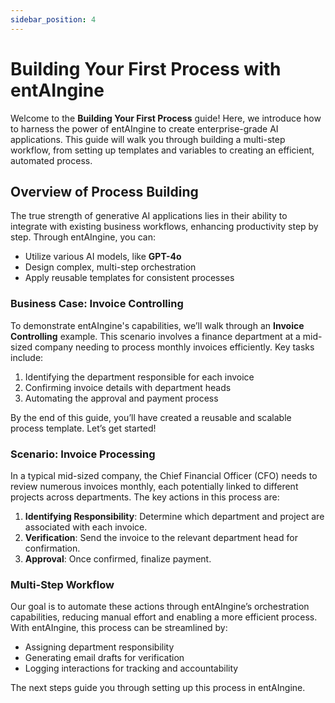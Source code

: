 ```yaml
---
sidebar_position: 4
---
```


# Building Your First Process with entAIngine

Welcome to the **Building Your First Process** guide! Here, we introduce how to harness the power of entAIngine to create enterprise-grade AI applications. This guide will walk you through building a multi-step workflow, from setting up templates and variables to creating an efficient, automated process.

## Overview of Process Building

The true strength of generative AI applications lies in their ability to integrate with existing business workflows, enhancing productivity step by step. Through entAIngine, you can:
- Utilize various AI models, like **GPT-4o**
- Design complex, multi-step orchestration
- Apply reusable templates for consistent processes

### Business Case: Invoice Controlling

To demonstrate entAIngine's capabilities, we’ll walk through an **Invoice Controlling** example. This scenario involves a finance department at a mid-sized company needing to process monthly invoices efficiently. Key tasks include:
1. Identifying the department responsible for each invoice
2. Confirming invoice details with department heads
3. Automating the approval and payment process

By the end of this guide, you’ll have created a reusable and scalable process template. Let’s get started!

### Scenario: Invoice Processing

In a typical mid-sized company, the Chief Financial Officer (CFO) needs to review numerous invoices monthly, each potentially linked to different projects across departments. The key actions in this process are:
1. **Identifying Responsibility**: Determine which department and project are associated with each invoice.
2. **Verification**: Send the invoice to the relevant department head for confirmation.
3. **Approval**: Once confirmed, finalize payment.

### Multi-Step Workflow

Our goal is to automate these actions through entAIngine’s orchestration capabilities, reducing manual effort and enabling a more efficient process. With entAIngine, this process can be streamlined by:
- Assigning department responsibility
- Generating email drafts for verification
- Logging interactions for tracking and accountability

The next steps guide you through setting up this process in entAIngine.
